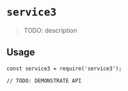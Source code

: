 # `service3`

> TODO: description

## Usage

```
const service3 = require('service3');

// TODO: DEMONSTRATE API
```
